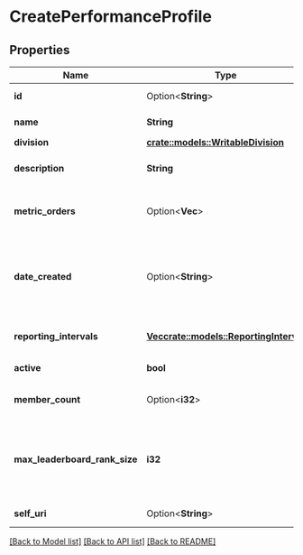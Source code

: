# CreatePerformanceProfile

## Properties

Name | Type | Description | Notes
------------ | ------------- | ------------- | -------------
**id** | Option<**String**> | The globally unique identifier for the object. | [optional][readonly]
**name** | **String** | A name for this performance profile | 
**division** | [**crate::models::WritableDivision**](WritableDivision.md) |  | 
**description** | **String** | A description about this performance profile | 
**metric_orders** | Option<**Vec<String>**> | Order of the associated metrics. The list should contain valid ids for metrics | [optional][readonly]
**date_created** | Option<**String**> | Creation date for this performance profile. Date time is represented as an ISO-8601 string. For example: yyyy-MM-ddTHH:mm:ss[.mmm]Z | [optional][readonly]
**reporting_intervals** | [**Vec<crate::models::ReportingInterval>**](ReportingInterval.md) | The reporting interval periods for this performance profile | 
**active** | **bool** | The flag for active profiles | 
**member_count** | Option<**i32**> | The number of members in this performance profile | [optional][readonly]
**max_leaderboard_rank_size** | **i32** | The maximum rank size for the leaderboard. This counts the number of ranks can be retrieved in a leaderboard queries | 
**self_uri** | Option<**String**> | The URI for this object | [optional][readonly]

[[Back to Model list]](../README.md#documentation-for-models) [[Back to API list]](../README.md#documentation-for-api-endpoints) [[Back to README]](../README.md)


